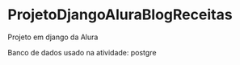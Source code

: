 # ProjetoDjangoAluraBlogReceitas
Projeto em django da Alura

Banco de dados usado na atividade: postgre
